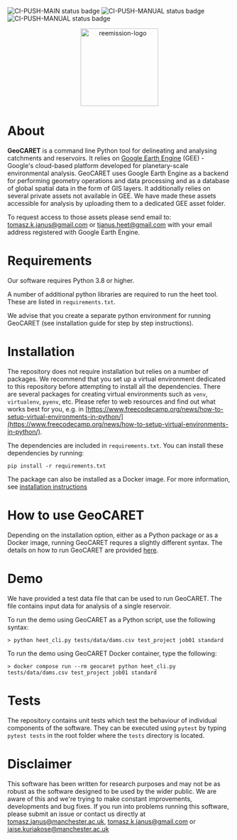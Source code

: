 ![CI-PUSH-MAIN status badge](https://github.com/UoMResearchIT/heet/actions/workflows/main.yml/badge.svg?event=push)
![CI-PUSH-MANUAL status badge](https://github.com/UoMResearchIT/heet/actions/workflows/manual.yml/badge.svg?branch=main)
![CI-PUSH-MANUAL status badge](https://github.com/UoMResearchIT/heet/actions/workflows/manual.yml/badge.svg?branch=progress)

<!-- PROJECT LOGO -->
<p align="center">
    <img alt="reemission-logo" height="175" src="https://github.com/UoMResearchIT/geocaret/assets/8837107/d01e7da4-e075-483a-9d9b-953a3dd1b5d8"/>
</p>

# About

**GeoCARET** is a command line Python tool for delineating and analysing catchments and reservoirs. It relies on [Google Earth Engine](https://earthengine.google.com/) (GEE) - Google's cloud-based platform developed for planetary-scale environmental analysis. GeoCARET uses Google Earth Engine as a backend for performing geometry operations and data processing and as a database of global spatial data in the form of GIS layers. It additionally relies on several private assets not available in GEE. We have made these assets accessible for analysis by uploading them to a dedicated GEE asset folder.

To request access to those assets please send email to:
[tomasz.k.janus@gmail.com](mailto:tomasz.k.janus@gmail.com?subject=[GeoCARET]%20Request%20Asset%20Access) or
[tjanus.heet@gmail.com](mailto:tjanus.heet@gmail.com?subject=[GeoCARET]%20Request%20Asset%20Access)
with your email address registered with Google Earth Engine.

# Requirements

Our software requires Python 3.8 or higher.

A number of additional python libraries are required to run the heet tool. These are listed in `requirements.txt`.

We advise that you create a separate python environment for running GeoCARET (see installation guide for step by step instructions).

# Installation

The repository does not require installation but relies on a number of packages. We recommend that you set up a virtual environment dedicated to this repository before attempting to install all the dependencies. There are several packages for creating virtual environments such as `venv`, `virtualenv`, `pyenv`, etc. Please refer to web resources and find out what works best for you, e.g. in [https://www.freecodecamp.org/news/how-to-setup-virtual-environments-in-python/](https://www.freecodecamp.org/news/how-to-setup-virtual-environments-in-python/).

The dependencies are included in `requirements.txt`. You can install these dependencies by running:
```
pip install -r requirements.txt
```

The package can also be installed as a Docker image. For more information, see [installation instructions](https://reservoir-research.github.io/geocaret/installation/index.html)

# How to use GeoCARET

Depending on the installation option, either as a Python package or as a Docker image, running GeoCARET requres a slightly different syntax. The details on how to run GeoCARET are provided [here](https://reservoir-research.github.io/geocaret/running_geocaret/index.html).

# Demo

We have provided a test data file that can be used to run GeoCARET. The file contains input data for analysis of a single reservoir. 

To run the demo using GeoCARET as a Python script, use the following syntax:

```
> python heet_cli.py tests/data/dams.csv test_project job01 standard
```

To run the demo using GeoCARET Docker container, type the following:

```
> docker compose run --rm geocaret python heet_cli.py tests/data/dams.csv test_project job01 standard
```

# Tests

The repository contains unit tests which test the behaviour of individual components of the software. They can be executed using `pytest` by typing `pytest tests` in the root folder where the `tests` directory is located.

# Disclaimer

This software has been written for research purposes and may not be as robust as the software designed to be used by the wider public. We are aware of this and we're trying to make constant improvements, developments and bug fixes. If you run into problems running this software, please submit an issue or contact us directly at <a href="mailto:tomasz.janus@manchester.ac.uk">tomasz.janus@manchester.ac.uk</a>, <a href="mailto:tomasz.k.janus@gmail.com">tomasz.k.janus@gmail.com</a> or <a href="mailto:jaise.kuriakose@manchester.ac.uk">jaise.kuriakose@manchester.ac.uk</a>
